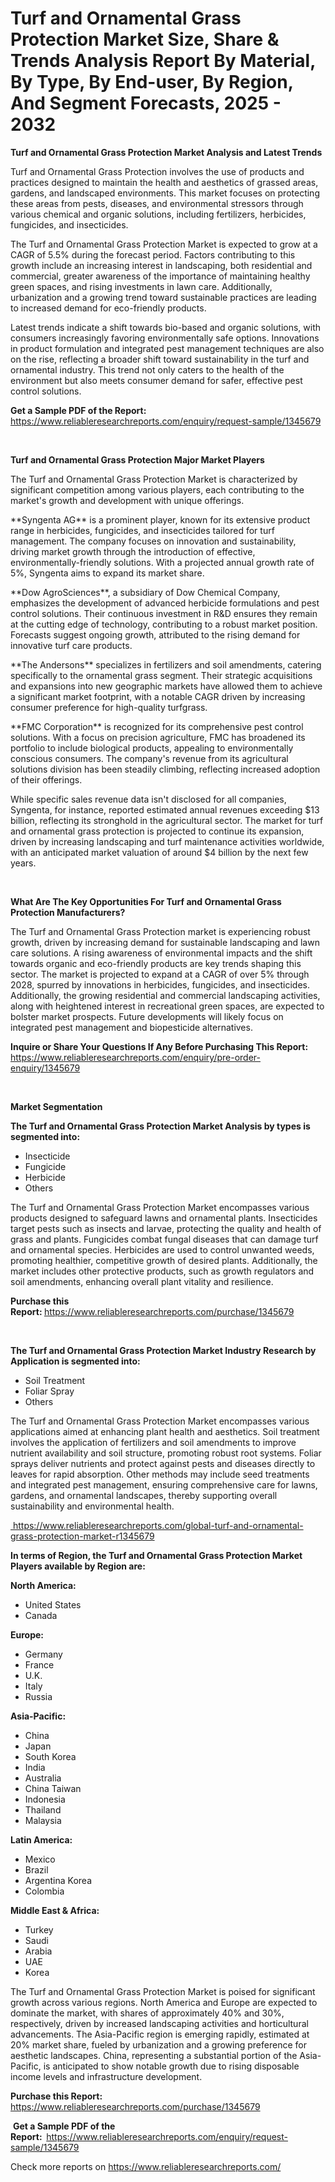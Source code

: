 <p><h1>Turf and Ornamental Grass Protection Market Size, Share & Trends Analysis Report By Material, By Type, By End-user, By Region, And Segment Forecasts, 2025 - 2032</h1></p><p><strong>Turf and Ornamental Grass Protection Market Analysis and Latest Trends</strong></p>
<p><p>Turf and Ornamental Grass Protection involves the use of products and practices designed to maintain the health and aesthetics of grassed areas, gardens, and landscaped environments. This market focuses on protecting these areas from pests, diseases, and environmental stressors through various chemical and organic solutions, including fertilizers, herbicides, fungicides, and insecticides. </p><p>The Turf and Ornamental Grass Protection Market is expected to grow at a CAGR of 5.5% during the forecast period. Factors contributing to this growth include an increasing interest in landscaping, both residential and commercial, greater awareness of the importance of maintaining healthy green spaces, and rising investments in lawn care. Additionally, urbanization and a growing trend toward sustainable practices are leading to increased demand for eco-friendly products. </p><p>Latest trends indicate a shift towards bio-based and organic solutions, with consumers increasingly favoring environmentally safe options. Innovations in product formulation and integrated pest management techniques are also on the rise, reflecting a broader shift toward sustainability in the turf and ornamental industry. This trend not only caters to the health of the environment but also meets consumer demand for safer, effective pest control solutions.</p></p>
<p><strong>Get a Sample PDF of the Report:&nbsp;</strong> <a href="https://www.reliableresearchreports.com/enquiry/request-sample/1345679?utm_campaign=2243&utm_medium=2&utm_source=Github&utm_content=ia&utm_term=28022025&utm_id=turf-and-ornamental-grass-protection">https://www.reliableresearchreports.com/enquiry/request-sample/1345679</a></p>
<p>&nbsp;</p>
<p><strong>Turf and Ornamental Grass Protection Major Market Players</strong></p>
<p><p>The Turf and Ornamental Grass Protection Market is characterized by significant competition among various players, each contributing to the market's growth and development with unique offerings.</p><p>**Syngenta AG** is a prominent player, known for its extensive product range in herbicides, fungicides, and insecticides tailored for turf management. The company focuses on innovation and sustainability, driving market growth through the introduction of effective, environmentally-friendly solutions. With a projected annual growth rate of 5%, Syngenta aims to expand its market share.</p><p>**Dow AgroSciences**, a subsidiary of Dow Chemical Company, emphasizes the development of advanced herbicide formulations and pest control solutions. Their continuous investment in R&D ensures they remain at the cutting edge of technology, contributing to a robust market position. Forecasts suggest ongoing growth, attributed to the rising demand for innovative turf care products.</p><p>**The Andersons** specializes in fertilizers and soil amendments, catering specifically to the ornamental grass segment. Their strategic acquisitions and expansions into new geographic markets have allowed them to achieve a significant market footprint, with a notable CAGR driven by increasing consumer preference for high-quality turfgrass.</p><p>**FMC Corporation** is recognized for its comprehensive pest control solutions. With a focus on precision agriculture, FMC has broadened its portfolio to include biological products, appealing to environmentally conscious consumers. The company's revenue from its agricultural solutions division has been steadily climbing, reflecting increased adoption of their offerings.</p><p>While specific sales revenue data isn't disclosed for all companies, Syngenta, for instance, reported estimated annual revenues exceeding $13 billion, reflecting its stronghold in the agricultural sector. The market for turf and ornamental grass protection is projected to continue its expansion, driven by increasing landscaping and turf maintenance activities worldwide, with an anticipated market valuation of around $4 billion by the next few years.</p></p>
<p>&nbsp;</p>
<p><strong>What Are The Key Opportunities For Turf and Ornamental Grass Protection Manufacturers?</strong></p>
<p><p>The Turf and Ornamental Grass Protection market is experiencing robust growth, driven by increasing demand for sustainable landscaping and lawn care solutions. A rising awareness of environmental impacts and the shift towards organic and eco-friendly products are key trends shaping this sector. The market is projected to expand at a CAGR of over 5% through 2028, spurred by innovations in herbicides, fungicides, and insecticides. Additionally, the growing residential and commercial landscaping activities, along with heightened interest in recreational green spaces, are expected to bolster market prospects. Future developments will likely focus on integrated pest management and biopesticide alternatives.</p></p>
<p><strong>Inquire or Share Your Questions If Any Before Purchasing This Report:</strong> <a href="https://www.reliableresearchreports.com/enquiry/pre-order-enquiry/1345679?utm_campaign=2243&utm_medium=2&utm_source=Github&utm_content=ia&utm_term=28022025&utm_id=turf-and-ornamental-grass-protection">https://www.reliableresearchreports.com/enquiry/pre-order-enquiry/1345679</a></p>
<p>&nbsp;</p>
<p><strong>Market Segmentation</strong></p>
<p><strong>The Turf and Ornamental Grass Protection Market Analysis by types is segmented into:</strong></p>
<p><ul><li>Insecticide</li><li>Fungicide</li><li>Herbicide</li><li>Others</li></ul></p>
<p><p>The Turf and Ornamental Grass Protection Market encompasses various products designed to safeguard lawns and ornamental plants. Insecticides target pests such as insects and larvae, protecting the quality and health of grass and plants. Fungicides combat fungal diseases that can damage turf and ornamental species. Herbicides are used to control unwanted weeds, promoting healthier, competitive growth of desired plants. Additionally, the market includes other protective products, such as growth regulators and soil amendments, enhancing overall plant vitality and resilience.</p></p>
<p><strong>Purchase this Report:&nbsp;</strong><a href="https://www.reliableresearchreports.com/purchase/1345679?utm_campaign=2243&utm_medium=2&utm_source=Github&utm_content=ia&utm_term=28022025&utm_id=turf-and-ornamental-grass-protection">https://www.reliableresearchreports.com/purchase/1345679</a></p>
<p>&nbsp;</p>
<p><strong>The Turf and Ornamental Grass Protection Market Industry Research by Application is segmented into:</strong></p>
<p><ul><li>Soil Treatment</li><li>Foliar Spray</li><li>Others</li></ul></p>
<p><p>The Turf and Ornamental Grass Protection Market encompasses various applications aimed at enhancing plant health and aesthetics. Soil treatment involves the application of fertilizers and soil amendments to improve nutrient availability and soil structure, promoting robust root systems. Foliar sprays deliver nutrients and protect against pests and diseases directly to leaves for rapid absorption. Other methods may include seed treatments and integrated pest management, ensuring comprehensive care for lawns, gardens, and ornamental landscapes, thereby supporting overall sustainability and environmental health.</p></p>
<p><a href="https://www.reliableresearchreports.com/global-turf-and-ornamental-grass-protection-market-r1345679?utm_campaign=2243&utm_medium=2&utm_source=Github&utm_content=ia&utm_term=28022025&utm_id=turf-and-ornamental-grass-protection">&nbsp;https://www.reliableresearchreports.com/global-turf-and-ornamental-grass-protection-market-r1345679</a></p>
<p><strong>In terms of Region, the Turf and Ornamental Grass Protection Market Players available by Region are:</strong></p>
<p>
    <p> <strong> North America: </strong>
        <ul>
            <li>United States</li>
            <li>Canada</li>
        </ul>
        </p> 
    <p> <strong> Europe: </strong>
        <ul>
            <li>Germany</li>
            <li>France</li>
            <li>U.K.</li>
            <li>Italy</li>
            <li>Russia</li>
        </ul>
        </p> 
    <p> <strong> Asia-Pacific: </strong>
        <ul>
            <li>China</li>
            <li>Japan</li>
            <li>South Korea</li>
            <li>India</li>
            <li>Australia</li>
            <li>China Taiwan</li>
            <li>Indonesia</li>
            <li>Thailand</li>
            <li>Malaysia</li>
        </ul>
        </p> 
    <p> <strong> Latin America: </strong>
        <ul>
            <li>Mexico</li>
            <li>Brazil</li>
            <li>Argentina Korea</li>
            <li>Colombia</li>
        </ul>
        </p> 
    <p> <strong> Middle East & Africa: </strong>
        <ul>
            <li>Turkey</li>
            <li>Saudi</li>
            <li>Arabia</li>
            <li>UAE</li>
            <li>Korea</li>
        </ul>
    </p>
    </p>
<p><p>The Turf and Ornamental Grass Protection Market is poised for significant growth across various regions. North America and Europe are expected to dominate the market, with shares of approximately 40% and 30%, respectively, driven by increased landscaping activities and horticultural advancements. The Asia-Pacific region is emerging rapidly, estimated at 20% market share, fueled by urbanization and a growing preference for aesthetic landscapes. China, representing a substantial portion of the Asia-Pacific, is anticipated to show notable growth due to rising disposable income levels and infrastructure development.</p></p>
<p><strong>Purchase this Report: </strong><a href="https://www.reliableresearchreports.com/purchase/1345679?utm_campaign=2243&utm_medium=2&utm_source=Github&utm_content=ia&utm_term=28022025&utm_id=turf-and-ornamental-grass-protection">https://www.reliableresearchreports.com/purchase/1345679</a></p>
<p>&nbsp;<strong>Get a Sample PDF of the Report:&nbsp;&nbsp;</strong><a href="https://www.reliableresearchreports.com/enquiry/request-sample/1345679?utm_campaign=2243&utm_medium=2&utm_source=Github&utm_content=ia&utm_term=28022025&utm_id=turf-and-ornamental-grass-protection">https://www.reliableresearchreports.com/enquiry/request-sample/1345679</a></p>
<p><strong></strong></p>
<p>Check more reports on <a href="https://www.reliableresearchreports.com/?utm_campaign=2243&utm_medium=2&utm_source=Github&utm_content=ia&utm_term=28022025&utm_id=turf-and-ornamental-grass-protection">https://www.reliableresearchreports.com/</a></p>